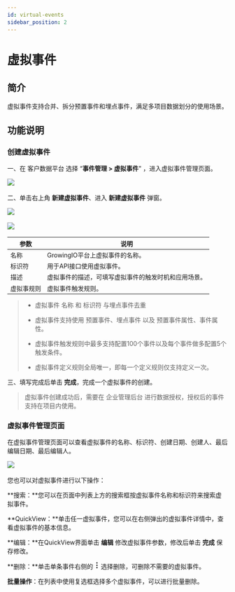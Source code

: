 ```yaml
---
id: virtual-events
sidebar_position: 2
---
```


# 虚拟事件

## 简介[](#jian-jie)

虚拟事件支持合并、拆分预置事件和埋点事件，满足多项目数据划分的使用场景。


## 功能说明[](#gong-neng-shuo-ming)

### 创建虚拟事件[](#chuang-jian-xu-ni-shi-jian)

一、在 客户数据平台 选择 “**事件管理 > 虚拟事件**" ，进入虚拟事件管理页面。

![](https://gblobscdn.gitbook.com/assets%2F-M2qbZInaXgdm8kkNosp%2F-MdGhZcKgFVqs99_pO5G%2F-MdGy1_31o_FicAJo4EY%2Fimage.png?alt=media&token=1032be68-3741-43d6-9aad-de9c786afc2c)

二、单击右上角 **新建虚拟事件**、进入 **新建虚拟事件** 弹窗。

![](https://gblobscdn.gitbook.com/assets%2F-M2qbZInaXgdm8kkNosp%2F-MdGhZcKgFVqs99_pO5G%2F-MdGyKdlPwLXuKkP1wIP%2Fimage.png?alt=media&token=430764ca-edbb-4637-9ada-1c955fb33c90)

![](https://gblobscdn.gitbook.com/assets%2F-M2qbZInaXgdm8kkNosp%2F-MdGhZcKgFVqs99_pO5G%2F-MdGyXoYmhaI00texTxl%2Fimage.png?alt=media&token=2a6ad012-22df-405b-ae36-9e24a2c918e4)

| 参数  | 说明  |
| --- | --- |
| 名称  | GrowingIO平台上虚拟事件的名称。 |
| 标识符 | 用于API接口使用虚拟事件。 |
| 描述  | 虚拟事件的描述，可填写虚拟事件的触发时机和应用场景。 |
| 虚拟事规则 | 虚拟事件触发规则。 |

> * 虚拟事件 名称 和 标识符 与埋点事件去重
> 
> * 虚拟事件支持使用 预置事件、埋点事件 以及 预置事件属性、事件属性。
> 
> * 虚拟事件触发规则中最多支持配置100个事件以及每个事件做多配置5个触发条件。
> 
> * 虚拟事件定义规则全局唯一，即每一个定义规则仅支持定义一次。

三、填写完成后单击 **完成**，完成一个虚拟事件的创建。

> 虚拟事件创建成功后，需要在 企业管理后台 进行数据授权，授权后的事件支持在项目内使用。


### 虚拟事件管理页面[](#xu-ni-shi-jian-guan-li-ye-mian)

在虚拟事件管理页面可以查看虚拟事件的名称、标识符、创建日期、创建人、最后编辑日期、最后编辑人。

![](https://gblobscdn.gitbook.com/assets%2F-M2qbZInaXgdm8kkNosp%2F-MkW5rUsvP-VWF51ulfh%2F-MkW7JE9U_7jkrWFl-8a%2Fimage.png?alt=media&token=f4e48543-4922-42d1-b37b-c055849ff341)

您也可以对虚拟事件进行以下操作：

**搜索：**您可以在页面中列表上方的搜索框按虚拟事件名称和标识符来搜索虚拟事件。

**QuickView：**单击任一虚拟事件，您可以在右侧弹出的虚拟事件详情中，查看虚拟事件的基本信息。

**编辑：**在QuickView界面单击 **编辑** 修改虚拟事件参数，修改后单击 **完成** 保存修改。

**删除：**单击单条事件右侧的 ![](/img/-Lo08UtW7H58ehFKeZ4g-LsycTyZaItbL8_Wigcx-LsyfkaafJ-8X2utJ9BbE782B9E782B9E782B9.png) 选择删除，可删除不需要的虚拟事件。

**批量操作**：在列表中使用复选框选择多个虚拟事件，可以进行批量删除。
